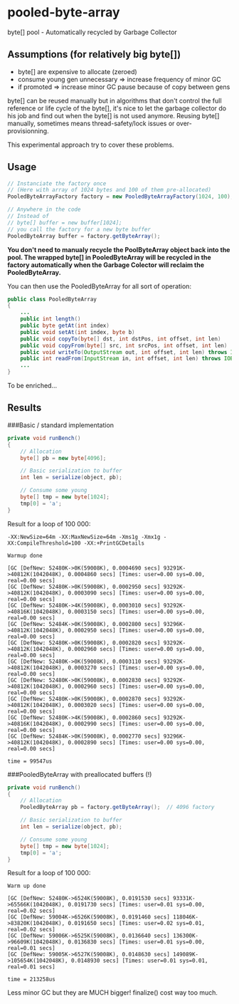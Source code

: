 pooled-byte-array
=================

byte[] pool - Automatically recycled by Garbage Collector


Assumptions (for relatively big byte[])
--------------
- byte[] are expensive to allocate (zeroed)
- consume young gen unnecessary => increase frequency of minor GC
- if promoted => increase minor GC pause because of copy between gens

byte[] can be reused manually but in algorithms that don't control the full reference or life cycle of the byte[], it's nice to let the garbage collector do his job and find out when the byte[] is not used anymore.
Reusing byte[] manually, sometimes means thread-safety/lock issues or over-provisionning.

This experimental approach try to cover these problems.



Usage
-----

```java
// Instanciate the factory once
// (Here with array of 1024 bytes and 100 of them pre-allocated)
PooledByteArrayFactory factory = new PooledByteArrayFactory(1024, 100);
```

```java
// Anywhere in the code
// Instead of 
// byte[] buffer = new buffer[1024];
// you call the factory for a new byte buffer
PooledByteArray buffer = factory.getByteArray();
```

**You don't need to manualy recycle the PoolByteArray object back into the pool.
The wrapped byte[] in PooledByteArray will be recycled in the factory automatically
when the Garbage Colector will reclaim the PooledByteArray.**

You can then use the PooledByteArray for all sort of operation:

```java
public class PooledByteArray
{
    ...
    public int length()
    public byte getAt(int index)
    public void setAt(int index, byte b)
    public void copyTo(byte[] dst, int dstPos, int offset, int len)
    public void copyFrom(byte[] src, int srcPos, int offset, int len)
    public void writeTo(OutputStream out, int offset, int len) throws IOException
    public int readFrom(InputStream in, int offset, int len) throws IOException
    ...
}
```
To be enriched...



Results
-------

###Basic / standard implementation

```java
private void runBench()
{
    // Allocation
    byte[] pb = new byte[4096];

    // Basic serialization to buffer
    int len = serialize(object, pb);

    // Consume some young
    byte[] tmp = new byte[1024];
    tmp[0] = 'a';
}
```

Result for a loop of 100 000:

```
-XX:NewSize=64m -XX:MaxNewSize=64m -Xms1g -Xmx1g -XX:CompileThreshold=100 -XX:+PrintGCDetails

Warmup done

[GC [DefNew: 52480K->0K(59008K), 0.0004690 secs] 93291K->40812K(1042048K), 0.0004860 secs] [Times: user=0.00 sys=0.00, real=0.00 secs] 
[GC [DefNew: 52480K->0K(59008K), 0.0002950 secs] 93292K->40812K(1042048K), 0.0003090 secs] [Times: user=0.00 sys=0.00, real=0.00 secs] 
[GC [DefNew: 52480K->4K(59008K), 0.0003010 secs] 93292K->40816K(1042048K), 0.0003150 secs] [Times: user=0.00 sys=0.00, real=0.00 secs] 
[GC [DefNew: 52484K->0K(59008K), 0.0002800 secs] 93296K->40812K(1042048K), 0.0002950 secs] [Times: user=0.00 sys=0.00, real=0.00 secs] 
[GC [DefNew: 52480K->0K(59008K), 0.0002820 secs] 93292K->40812K(1042048K), 0.0002960 secs] [Times: user=0.00 sys=0.00, real=0.00 secs] 
[GC [DefNew: 52480K->0K(59008K), 0.0003110 secs] 93292K->40812K(1042048K), 0.0003270 secs] [Times: user=0.00 sys=0.00, real=0.00 secs] 
[GC [DefNew: 52480K->0K(59008K), 0.0002830 secs] 93292K->40812K(1042048K), 0.0002960 secs] [Times: user=0.00 sys=0.00, real=0.00 secs] 
[GC [DefNew: 52480K->0K(59008K), 0.0002870 secs] 93292K->40812K(1042048K), 0.0003020 secs] [Times: user=0.00 sys=0.00, real=0.00 secs] 
[GC [DefNew: 52480K->4K(59008K), 0.0002860 secs] 93292K->40816K(1042048K), 0.0002990 secs] [Times: user=0.00 sys=0.00, real=0.00 secs] 
[GC [DefNew: 52484K->0K(59008K), 0.0002770 secs] 93296K->40812K(1042048K), 0.0002890 secs] [Times: user=0.00 sys=0.00, real=0.00 secs] 

time = 99547us
```

###PooledByteArray with preallocated buffers (!)

```java
private void runBench()
{
    // Allocation
    PooledByteArray pb = factory.getByteArray();  // 4096 factory

    // Basic serialization to buffer
    int len = serialize(object, pb);

    // Consume some young
    byte[] tmp = new byte[1024];
    tmp[0] = 'a';
}
```

Result for a loop of 100 000:

```
Warm up done

[GC [DefNew: 52480K->6524K(59008K), 0.0191530 secs] 93331K->65566K(1042048K), 0.0191730 secs] [Times: user=0.01 sys=0.00, real=0.02 secs] 
[GC [DefNew: 59004K->6526K(59008K), 0.0191460 secs] 118046K->83820K(1042048K), 0.0191650 secs] [Times: user=0.02 sys=0.01, real=0.02 secs] 
[GC [DefNew: 59006K->6525K(59008K), 0.0136640 secs] 136300K->96609K(1042048K), 0.0136830 secs] [Times: user=0.01 sys=0.00, real=0.01 secs] 
[GC [DefNew: 59005K->6527K(59008K), 0.0148630 secs] 149089K->105654K(1042048K), 0.0148930 secs] [Times: user=0.01 sys=0.01, real=0.01 secs]

time = 213258us
```

Less minor GC but they are MUCH bigger! finalize() cost way too much.

